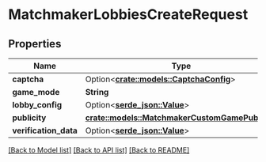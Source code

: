 # MatchmakerLobbiesCreateRequest

## Properties

Name | Type | Description | Notes
------------ | ------------- | ------------- | -------------
**captcha** | Option<[**crate::models::CaptchaConfig**](CaptchaConfig.md)> |  | [optional]
**game_mode** | **String** |  | 
**lobby_config** | Option<[**serde_json::Value**](.md)> |  | 
**publicity** | [**crate::models::MatchmakerCustomGamePublicity**](MatchmakerCustomGamePublicity.md) |  | 
**verification_data** | Option<[**serde_json::Value**](.md)> |  | 

[[Back to Model list]](../README.md#documentation-for-models) [[Back to API list]](../README.md#documentation-for-api-endpoints) [[Back to README]](../README.md)


